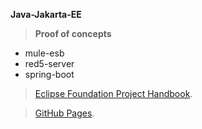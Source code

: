 **Java-Jakarta-EE**

> **Proof of concepts** 

- mule-esb
- red5-server
- spring-boot

> [Eclipse Foundation Project Handbook](https://www.eclipse.org/projects/handbook/#resources-commit).

> [GitHub Pages](https://pages.github.com/).
